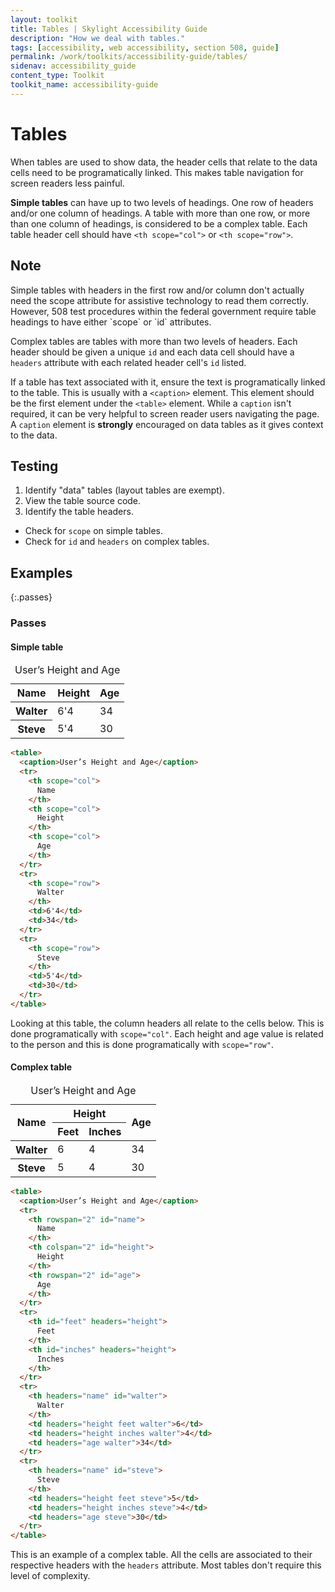 ```yaml
---
layout: toolkit
title: Tables | Skylight Accessibility Guide
description: "How we deal with tables."
tags: [accessibility, web accessibility, section 508, guide]
permalink: /work/toolkits/accessibility-guide/tables/
sidenav: accessibility_guide
content_type: Toolkit
toolkit_name: accessibility-guide
---
```


# Tables

When tables are used to show data, the header cells that relate to the data cells need to be programatically linked. This makes table navigation for screen readers less painful.

**Simple tables** can have up to two levels of headings. One row of headers and/or one column of headings. A table with more than one row, or more than one column of headings, is considered to be a complex table. Each table header cell should have `<th scope="col">` or `<th scope="row">`.

<div class="callout--tip" markdown='1'>
<h2 class='h3'>Note</h2>
Simple tables with headers in the first row and/or column don't actually need the scope attribute for assistive technology to read them correctly. However, 508 test procedures within the federal government require table headings to have either `scope` or `id` attributes.
</div>

Complex tables are tables with more than two levels of headers. Each header should be given a unique `id` and each data cell should have a `headers` attribute with each related header cell's `id` listed.

If a table has text associated with it, ensure the text is programatically linked to the table. This is usually with a `<caption>` element. This element should be the first element under the `<table>` element. While a `caption` isn't required, it can be very helpful to screen reader users navigating the page. A `caption` element is **strongly** encouraged on data tables as it gives context to the data.

## Testing

1. Identify "data" tables (layout tables are exempt).
2. View the table source code.
3. Identify the table headers.
  * Check for `scope` on simple tables.
  * Check for `id` and `headers` on complex tables.

## Examples

{:.passes}
### Passes

#### Simple table
<div class="example">
  <table class="post-table">
    <caption>User’s Height and Age</caption>
    <thead>
      <tr>
        <th scope="col">
          Name
        </th>
        <th scope="col">
          Height
        </th>
        <th scope="col">
          Age
        </th>
      </tr>
    </thead>
    <tbody>
      <tr>
        <th scope="row">
          Walter
        </th>
        <td>6'4</td>
        <td>34</td>
      </tr>
      <tr>
        <th scope="row">
          Steve
        </th>
        <td>5'4</td>
        <td>30</td>
      </tr>
    </tbody>
  </table>
</div>

```html
<table>
  <caption>User’s Height and Age</caption>
  <tr>
    <th scope="col">
      Name
    </th>
    <th scope="col">
      Height
    </th>
    <th scope="col">
      Age
    </th>
  </tr>
  <tr>
    <th scope="row">
      Walter
    </th>
    <td>6'4</td>
    <td>34</td>
  </tr>
  <tr>
    <th scope="row">
      Steve
    </th>
    <td>5'4</td>
    <td>30</td>
  </tr>
</table>
```

Looking at this table, the column headers all relate to the cells below. This is done programatically with ```scope="col"```. Each height and age value is related to the person and this is done programatically with ```scope="row"```.

#### Complex table

<div class="example">
  <table class="post-table">
    <caption>User’s Height and Age</caption>
    <thead>
      <tr>
        <th rowspan="2" id="name" scope="col">
          Name
        </th>
        <th colspan="2" id="height" scope="col">
          Height
        </th>
        <th rowspan="2" id="age" scope="col">
          Age
        </th>
      </tr>
      <tr>
        <th id="feet" headers="height" scope="col">
          Feet
        </th>
        <th id="inches" headers="height" scope="col">
          Inches
        </th>
      </tr>
    </thead>
    <tbody>
      <tr>
        <th headers="name" scope="row">
          Walter
        </th>
        <td headers="height feet">6</td>
        <td headers="height inches">4</td>
        <td headers="age">34</td>
      </tr>
      <tr>
        <th headers="name" scope="row">
          Steve
        </th>
        <td headers="height feet">5</td>
        <td headers="height inches">4</td>
        <td headers="age">30</td>
      </tr>
    </tbody>
  </table>
</div>

```html
<table>
  <caption>User’s Height and Age</caption>
  <tr>
    <th rowspan="2" id="name">
      Name
    </th>
    <th colspan="2" id="height">
      Height
    </th>
    <th rowspan="2" id="age">
      Age
    </th>
  </tr>
  <tr>
    <th id="feet" headers="height">
      Feet
    </th>
    <th id="inches" headers="height">
      Inches
    </th>
  </tr>
  <tr>
    <th headers="name" id="walter">
      Walter
    </th>
    <td headers="height feet walter">6</td>
    <td headers="height inches walter">4</td>
    <td headers="age walter">34</td>
  </tr>
  <tr>
    <th headers="name" id="steve">
      Steve
    </th>
    <td headers="height feet steve">5</td>
    <td headers="height inches steve">4</td>
    <td headers="age steve">30</td>
  </tr>
</table>
```

This is an example of a complex table. All the cells are associated to their respective headers with the ```headers``` attribute. Most tables don't require this level of complexity.
